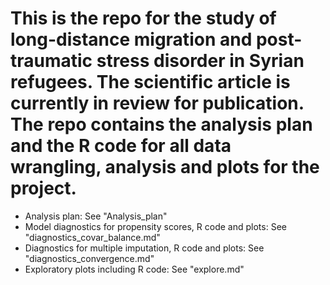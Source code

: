 # This is the repo for the study of long-distance migration and post-traumatic stress disorder in Syrian refugees. The scientific article is currently in review for publication. The repo contains the analysis plan and the R code for all data wrangling, analysis and plots for the project.

* Analysis plan: See "Analysis_plan"
* Model diagnostics for propensity scores, R code and plots: See "diagnostics_covar_balance.md"
* Diagnostics for multiple imputation, R code and plots: See "diagnostics_convergence.md"
* Exploratory plots including R code: See "explore.md"
